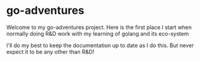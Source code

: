 
# go-adventures

Welcome to my go-adventures project. Here is the first place I start when normally doing R&D work with my learning of golang and its eco-system

I'll do my best to keep the documentation up to date as I do this. But never expect it to be any other than R&D!
